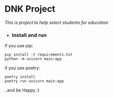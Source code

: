 # DNK Project

_This is project to help select students for education_

* ### Install and run
if you use pip:
```shell
pip install -t requirements.txt
python -m uvicorn main:app 
```
if you use poetry:
```shell
poetry install
poetry run uvicorn main:app
```
..and be Happy :)